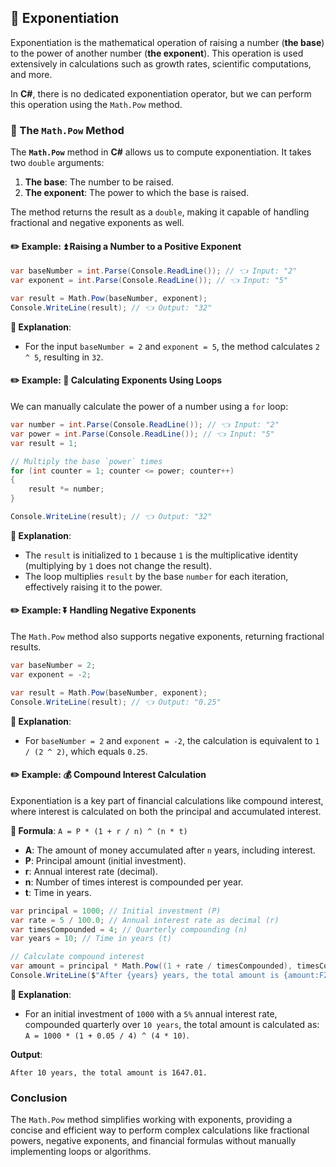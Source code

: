 ## 🔼 Exponentiation

Exponentiation is the mathematical operation of raising a number (**the base**) to the power of another number (**the exponent**). This operation is used extensively in calculations such as growth rates, scientific computations, and more.

In **C#**, there is no dedicated exponentiation operator, but we can perform this operation using the `Math.Pow` method.

### 🔧 The `Math.Pow` Method

The **`Math.Pow`** method in **C#** allows us to compute exponentiation. It takes two `double` arguments:

1. **The base**: The number to be raised.
2. **The exponent**: The power to which the base is raised.

The method returns the result as a `double`, making it capable of handling fractional and negative exponents as well.

#### ✏️ Example: ⏫ Raising a Number to a Positive Exponent

```csharp
var baseNumber = int.Parse(Console.ReadLine()); // 👈 Input: "2"
var exponent = int.Parse(Console.ReadLine()); // 👈 Input: "5"

var result = Math.Pow(baseNumber, exponent);
Console.WriteLine(result); // 👈 Output: "32"
```

**📖 Explanation**:

- For the input `baseNumber = 2` and `exponent = 5`, the method calculates `2 ^ 5`, resulting in `32`.

#### ✏️ Example: 🔄 Calculating Exponents Using Loops

We can manually calculate the power of a number using a `for` loop:

```csharp
var number = int.Parse(Console.ReadLine()); // 👈 Input: "2"
var power = int.Parse(Console.ReadLine()); // 👈 Input: "5"
var result = 1;

// Multiply the base `power` times
for (int counter = 1; counter <= power; counter++)
{
    result *= number;
}

Console.WriteLine(result); // 👈 Output: "32"
```

**📖 Explanation**:

- The `result` is initialized to `1` because `1` is the multiplicative identity (multiplying by `1` does not change the result).
- The loop multiplies `result` by the base `number` for each iteration, effectively raising it to the power.

#### ✏️ Example: ⏬ Handling Negative Exponents

The `Math.Pow` method also supports negative exponents, returning fractional results.

```csharp
var baseNumber = 2;
var exponent = -2;

var result = Math.Pow(baseNumber, exponent);
Console.WriteLine(result); // 👈 Output: "0.25"
```

**📖 Explanation**:

- For `baseNumber = 2` and `exponent = -2`, the calculation is equivalent to `1 / (2 ^ 2)`, which equals `0.25`.

#### ✏️ Example: 💰 Compound Interest Calculation

Exponentiation is a key part of financial calculations like compound interest, where interest is calculated on both the principal and accumulated interest.

**🧪 Formula**: `A = P * (1 + r / n) ^ (n * t)`

- **A**: The amount of money accumulated after `n` years, including interest.
- **P**: Principal amount (initial investment).
- **r**: Annual interest rate (decimal).
- **n**: Number of times interest is compounded per year.
- **t**: Time in years.

```csharp
var principal = 1000; // Initial investment (P)
var rate = 5 / 100.0; // Annual interest rate as decimal (r)
var timesCompounded = 4; // Quarterly compounding (n)
var years = 10; // Time in years (t)

// Calculate compound interest
var amount = principal * Math.Pow((1 + rate / timesCompounded), timesCompounded * years);
Console.WriteLine($"After {years} years, the total amount is {amount:F2}.");
```

**📖 Explanation**:

- For an initial investment of `1000` with a `5%` annual interest rate, compounded quarterly over `10 years`, the total amount is calculated as: `A = 1000 * (1 + 0.05 / 4) ^ (4 * 10)`.

**Output**:

```
After 10 years, the total amount is 1647.01.
```

### Conclusion

The `Math.Pow` method simplifies working with exponents, providing a concise and efficient way to perform complex calculations like fractional powers, negative exponents, and financial formulas without manually implementing loops or algorithms.
